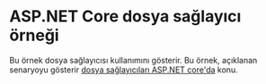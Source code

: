 # <a name="aspnet-core-file-provider-sample"></a>ASP.NET Core dosya sağlayıcı örneği

Bu örnek dosya sağlayıcısı kullanımını gösterir. Bu örnek, açıklanan senaryoyu gösterir [dosya sağlayıcıları ASP.NET core'da](https://docs.microsoft.com/aspnet/core/fundamentals/file-providers) konu.
